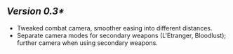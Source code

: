 ## _Version 0.3*_
- Tweaked combat camera, smoother easing into different distances.
- Separate camera modes for secondary weapons (L'Etranger, Bloodlust); further camera when using secondary weapons.


